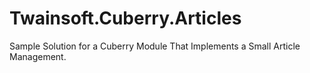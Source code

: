 Twainsoft.Cuberry.Articles
==========================

Sample Solution for a Cuberry Module That Implements a Small Article Management.
